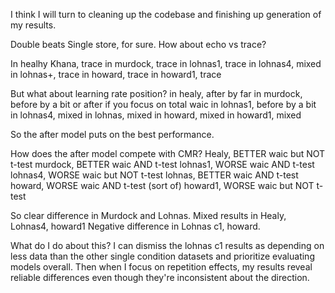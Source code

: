 I think I will turn to cleaning up the codebase and finishing up generation of my results.

Double beats Single store, for sure.
How about echo vs trace?

In healhy Khana, trace 
in murdock, trace
in lohnas1, trace
in lohnas4, mixed
in lohnas+, trace
in howard, trace
in howard1, trace

But what about learning rate position?
in healy, after by far
in murdock, before by a bit or after if you focus on total waic
in lohnas1, before by a bit
in lohnas4, mixed
in lohnas, mixed
in howard, mixed
in howard1, mixed

So the after model puts on the best performance.

How does the after model compete with CMR?
Healy, BETTER waic but NOT t-test
murdock, BETTER waic AND t-test
lohnas1, WORSE  waic AND t-test
lohnas4, WORSE waic but NOT t-test
lohnas, BETTER waic AND t-test
howard, WORSE waic AND t-test (sort of)
howard1, WORSE waic but NOT t-test

So clear difference in Murdock and Lohnas.
Mixed results in Healy, Lohnas4, howard1
Negative difference in Lohnas c1, howard.

What do I do about this? 
I can dismiss the lohnas c1 results as depending on less data than the other single condition datasets and prioritize evaluating models overall. Then when I focus on repetition effects, my results reveal reliable differences even though they're inconsistent about the direction.